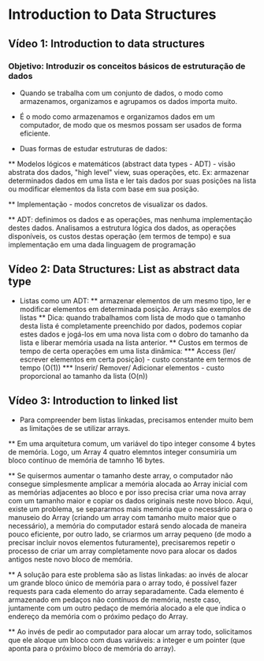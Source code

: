 # Introduction to Data Structures
## Vídeo 1: Introduction to data structures

### Objetivo: Introduzir os conceitos básicos de estruturação de dados

* Quando se trabalha com um conjunto de dados, o modo como armazenamos, organizamos e agrupamos os dados importa muito.

* É o modo como armazenamos e organizamos dados em um computador, de modo que os mesmos possam ser usados de forma eficiente. 
* Duas formas de estudar estruturas de dados:

** Modelos lógicos e matemáticos (abstract data types - ADT) - visão abstrata dos dados, "high level" view, suas operações, etc. Ex: armazenar determinados dados em uma lista e ler tais dados por suas posições na lista ou modificar elementos da lista com base em sua posição.

** Implementação - modos concretos de visualizar os dados.

** ADT: definimos os dados e as operações, mas nenhuma implementação destes dados. Analisamos a estrutura lógica dos dados, as operações disponíveis, os custos destas operação (em termos de tempo) e sua implementação em uma dada linguagem de programação

## Vídeo 2: Data Structures: List as abstract data type

* Listas como um ADT: 
** armazenar elementos de um mesmo tipo, ler e modificar elementos em determinada posição. Arrays são exemplos de listas
** Dica: quando trabalhamos com lista de modo que o tamanho desta lista é completamente preenchido por dados, podemos copiar estes dados e jogá-los em uma nova lista com o dobro do tamanho da lista e liberar memória usada na lista anterior.
** Custos em termos de tempo de certa operações em uma lista dinâmica:
 *** Access (ler/ escrever elementos em certa posição) - custo constante em termos de tempo (O(1))
 *** Inserir/ Remover/ Adicionar elementos - custo proporcional ao tamanho da lista (O(n))
 
## Vídeo 3: Introduction to linked list
* Para compreender bem listas linkadas, precisamos entender muito bem as limitações de se utilizar arrays.

** Em uma arquitetura comum, um variável do tipo integer consome 4 bytes de memória. Logo, um Array 4 quatro elemntos integer consumiria um bloco contínuo de memória de tamnho 16 bytes.

** Se quisermos aumentar o tamanho deste array, o computador não consegue simplesmente amplicar a memória alocada ao Array inicial com as memórias adjacentes ao bloco e por isso precisa criar uma nova array com um tamanho maior e copiar os dados originais neste novo bloco. Aqui, existe um problema, se separarmos mais memória que o necessário para o manuseio do Array (criando um array com tamanho muito maior que o necessário), a memória do computador estará sendo alocada de maneira pouco eficiente, por outro lado, se criarmos um array pequeno (de modo a precisar incluir novos elementos futuramente), precisaremos repetir o processo de criar um array completamente novo para alocar os dados antigos neste novo bloco de memória.

** A solução para este problema são as listas linkadas: ao invés de alocar um grande bloco único de memória para o array todo, é possível fazer requests para cada elemento do array separadamente. Cada elemento é armazenado em pedaços não contínuos de memória, neste caso, juntamente com um outro pedaço de memória alocado a ele que indica o endereço da memória com o próximo pedaço do Array. 

** Ao invés de pedir ao computador para alocar um array todo, solicitamos que ele aloque um bloco com duas variáveis: a integer e um pointer (que aponta para o próximo bloco de memória do array).
